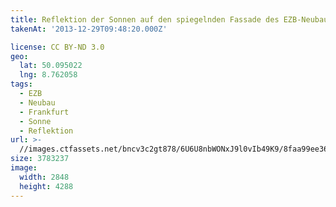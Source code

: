 ```yaml
---
title: Reflektion der Sonnen auf den spiegelnden Fassade des EZB-Neubaus
takenAt: '2013-12-29T09:48:20.000Z'

license: CC BY-ND 3.0
geo:
  lat: 50.095022
  lng: 8.762058
tags:
  - EZB
  - Neubau
  - Frankfurt
  - Sonne
  - Reflektion
url: >-
  //images.ctfassets.net/bncv3c2gt878/6U6U8nbWONxJ9l0vIb49K9/8faa99ee364214e4561ba79234fc4dd9/reflektion-der-sonnen-auf-den-spiegelnden-fassade-des-ezb-neubaus_11625516913_o
size: 3783237
image:
  width: 2848
  height: 4288
---
```

